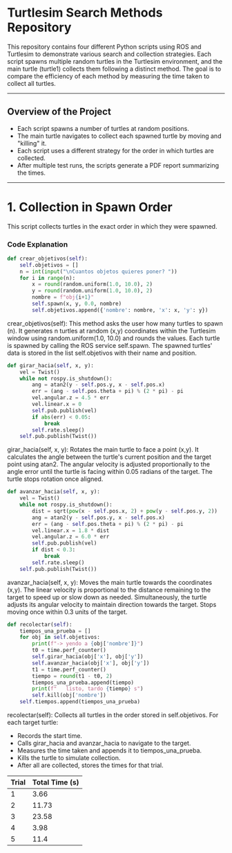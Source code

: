 # Turtlesim Search Methods Repository

This repository contains four different Python scripts using ROS and Turtlesim to demonstrate various search and collection strategies. Each script spawns multiple random turtles in the Turtlesim environment, and the main turtle (turtle1) collects them following a distinct method. The goal is to compare the efficiency of each method by measuring the time taken to collect all turtles.

---

## Overview of the Project

- Each script spawns a number of turtles at random positions.
- The main turtle navigates to collect each spawned turtle by moving and "killing" it.
- Each script uses a different strategy for the order in which turtles are collected.
- After multiple test runs, the scripts generate a PDF report summarizing the times.

---

# 1. Collection in Spawn Order

This script collects turtles in the exact order in which they were spawned.

### Code Explanation

```python
def crear_objetivos(self):
    self.objetivos = []
    n = int(input("\nCuantos objetos quieres poner? "))
    for i in range(n):
        x = round(random.uniform(1.0, 10.0), 2)
        y = round(random.uniform(1.0, 10.0), 2)
        nombre = f"obj{i+1}"
        self.spawn(x, y, 0.0, nombre)
        self.objetivos.append({'nombre': nombre, 'x': x, 'y': y})
```
crear_objetivos(self):
This method asks the user how many turtles to spawn (n).
It generates n turtles at random (x,y) coordinates within the Turtlesim window using random.uniform(1.0, 10.0) and rounds the values.
Each turtle is spawned by calling the ROS service self.spawn.
The spawned turtles' data is stored in the list self.objetivos with their name and position.

```python
def girar_hacia(self, x, y):
    vel = Twist()
    while not rospy.is_shutdown():
        ang = atan2(y - self.pos.y, x - self.pos.x)
        err = (ang - self.pos.theta + pi) % (2 * pi) - pi
        vel.angular.z = 4.5 * err
        vel.linear.x = 0
        self.pub.publish(vel)
        if abs(err) < 0.05:
            break
        self.rate.sleep()
    self.pub.publish(Twist())
```
girar_hacia(self, x, y):
Rotates the main turtle to face a point (x,y).
It calculates the angle between the turtle's current position and the target point using atan2.
The angular velocity is adjusted proportionally to the angle error until the turtle is facing within 0.05 radians of the target.
The turtle stops rotation once aligned.

```python
def avanzar_hacia(self, x, y):
    vel = Twist()
    while not rospy.is_shutdown():
        dist = sqrt(pow(x - self.pos.x, 2) + pow(y - self.pos.y, 2))
        ang = atan2(y - self.pos.y, x - self.pos.x)
        err = (ang - self.pos.theta + pi) % (2 * pi) - pi
        vel.linear.x = 1.8 * dist
        vel.angular.z = 6.0 * err
        self.pub.publish(vel)
        if dist < 0.3:
            break
        self.rate.sleep()
    self.pub.publish(Twist())
```
avanzar_hacia(self, x, y):
Moves the main turtle towards the coordinates (x,y).
The linear velocity is proportional to the distance remaining to the target to speed up or slow down as needed.
Simultaneously, the turtle adjusts its angular velocity to maintain direction towards the target.
Stops moving once within 0.3 units of the target.
```python
def recolectar(self):
    tiempos_una_prueba = []
    for obj in self.objetivos:
        print(f"-> yendo a {obj['nombre']}")
        t0 = time.perf_counter()
        self.girar_hacia(obj['x'], obj['y'])
        self.avanzar_hacia(obj['x'], obj['y'])
        t1 = time.perf_counter()
        tiempo = round(t1 - t0, 2)
        tiempos_una_prueba.append(tiempo)
        print(f"   listo, tardo {tiempo} s")
        self.kill(obj['nombre'])
    self.tiempos.append(tiempos_una_prueba)
```
recolectar(self):
Collects all turtles in the order stored in self.objetivos.
For each target turtle:
- Records the start time.
- Calls girar_hacia and avanzar_hacia to navigate to the target.
- Measures the time taken and appends it to tiempos_una_prueba.
- Kills the turtle to simulate collection.
- After all are collected, stores the times for that trial.

| Trial | Total Time (s) |
| ----- | -------------- |
| 1     | 3.66           |
| 2     | 11.73          |
| 3     | 23.58          |
| 4     | 3.98           |
| 5     | 11.4           |


